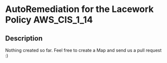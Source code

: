 # AutoRemediation for the Lacework Policy AWS_CIS_1_14

## Description
Nothing created so far. Feel free to create a Map and send us a pull request :)
